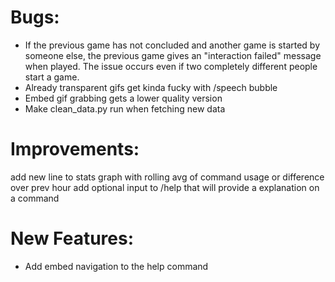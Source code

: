 # Bugs:
- If the previous game has not concluded and another game is started by someone else, the previous game gives an "interaction failed" message when played. The issue occurs even if two completely different people start a game.
- Already transparent gifs get kinda fucky with /speech bubble
- Embed gif grabbing gets a lower quality version
- Make clean_data.py run when fetching new data
# Improvements:
add new line to stats graph with rolling avg of command usage or difference over prev hour
add optional input to /help that will provide a explanation on a command
# New Features:
- Add embed navigation to the help command  
